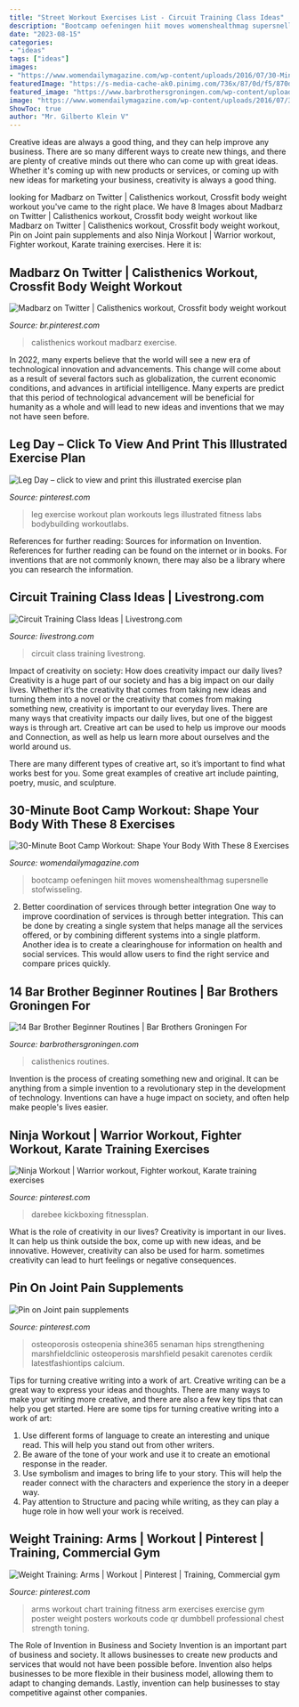 ```yaml
---
title: "Street Workout Exercises List - Circuit Training Class Ideas"
description: "Bootcamp oefeningen hiit moves womenshealthmag supersnelle stofwisseling"
date: "2023-08-15"
categories:
- "ideas"
tags: ["ideas"]
images:
- "https://www.womendailymagazine.com/wp-content/uploads/2016/07/30-Minute-Boot-Camp-Workout-Shape-Your-Body-With-These-8-Exercises-9.jpg"
featuredImage: "https://s-media-cache-ak0.pinimg.com/736x/87/0d/f5/870df53a89383c97b4c147082d6e609b.jpg"
featured_image: "https://www.barbrothersgroningen.com/wp-content/uploads/2014/08/No-Equipment-Calisthenics-Workout-routine.jpg"
image: "https://www.womendailymagazine.com/wp-content/uploads/2016/07/30-Minute-Boot-Camp-Workout-Shape-Your-Body-With-These-8-Exercises-9.jpg"
ShowToc: true
author: "Mr. Gilberto Klein V"
---
```



Creative ideas are always a good thing, and they can help improve any business. There are so many different ways to create new things, and there are plenty of creative minds out there who can come up with great ideas. Whether it's coming up with new products or services, or coming up with new ideas for marketing your business, creativity is always a good thing.

	

		
looking for Madbarz on Twitter | Calisthenics workout, Crossfit body weight workout you've came to the right place. We have 8 Images about Madbarz on Twitter | Calisthenics workout, Crossfit body weight workout like Madbarz on Twitter | Calisthenics workout, Crossfit body weight workout, Pin on Joint pain supplements and also Ninja Workout | Warrior workout, Fighter workout, Karate training exercises. Here it is:
		
    
## Madbarz On Twitter | Calisthenics Workout, Crossfit Body Weight Workout

<img loading=lazy src="https://i.pinimg.com/736x/ad/78/05/ad7805d9e5b4b36a3a46c470fdc7de28--back-workouts-exercise-workouts.jpg" onerror="this.onerror=null;this.src='https://tse2.mm.bing.net/th?id=OIP.Ef1VazCb3LpW_6pyCMWCiAHaEK&amp;pid=15.1';" alt="Madbarz on Twitter | Calisthenics workout, Crossfit body weight workout">

_Source: br.pinterest.com_

>calisthenics workout madbarz exercise. 

	

In 2022, many experts believe that the world will see a new era of technological innovation and advancements. This change will come about as a result of several factors such as globalization, the current economic conditions, and advances in artificial intelligence. Many experts are predict that this period of technological advancement will be beneficial for humanity as a whole and will lead to new ideas and inventions that we may not have seen before.

    
## Leg Day – Click To View And Print This Illustrated Exercise Plan

<img loading=lazy src="https://i.pinimg.com/736x/d4/a8/e5/d4a8e5d3b773089a6f0e147675cdc69e.jpg" onerror="this.onerror=null;this.src='https://tse3.mm.bing.net/th?id=OIP.fKkQ1LARm7sTDIExTNtU2wHaPE&amp;pid=15.1';" alt="Leg Day – click to view and print this illustrated exercise plan">

_Source: pinterest.com_

>leg exercise workout plan workouts legs illustrated fitness labs bodybuilding workoutlabs. 

	

References for further reading: Sources for information on Invention.
References for further reading can be found on the internet or in books. For inventions that are not commonly known, there may also be a library where you can research the information.

    
## Circuit Training Class Ideas | Livestrong.com

<img loading=lazy src="https://img.livestrong.com/640/clsd/getty/42e43b8bdd104d5c9b99559c45510968" onerror="this.onerror=null;this.src='https://tse4.mm.bing.net/th?id=OIP.u9RhLqVdtfZQdxJA6qqnUAHaFY&amp;pid=15.1';" alt="Circuit Training Class Ideas | Livestrong.com">

_Source: livestrong.com_

>circuit class training livestrong. 

	

Impact of creativity on society: How does creativity impact our daily lives?
Creativity is a huge part of our society and has a big impact on our daily lives. Whether it’s the creativity that comes from taking new ideas and turning them into a novel or the creativity that comes from making something new, creativity is important to our everyday lives.
There are many ways that creativity impacts our daily lives, but one of the biggest ways is through art. Creative art can be used to help us improve our moods and Connection, as well as help us learn more about ourselves and the world around us.

There are many different types of creative art, so it’s important to find what works best for you. Some great examples of creative art include painting, poetry, music, and sculpture.

    
## 30-Minute Boot Camp Workout: Shape Your Body With These 8 Exercises

<img loading=lazy src="https://www.womendailymagazine.com/wp-content/uploads/2016/07/30-Minute-Boot-Camp-Workout-Shape-Your-Body-With-These-8-Exercises-9.jpg" onerror="this.onerror=null;this.src='https://tse4.mm.bing.net/th?id=OIP.KcTjknkOHRgh_JvycfDAiAAAAA&amp;pid=15.1';" alt="30-Minute Boot Camp Workout: Shape Your Body With These 8 Exercises">

_Source: womendailymagazine.com_

>bootcamp oefeningen hiit moves womenshealthmag supersnelle stofwisseling. 

	

2) Better coordination of services through better integration
One way to improve coordination of services is through better integration. This can be done by creating a single system that helps manage all the services offered, or by combining different systems into a single platform. Another idea is to create a clearinghouse for information on health and social services. This would allow users to find the right service and compare prices quickly.

    
## 14 Bar Brother Beginner Routines | Bar Brothers Groningen For

<img loading=lazy src="https://www.barbrothersgroningen.com/wp-content/uploads/2014/08/No-Equipment-Calisthenics-Workout-routine.jpg" onerror="this.onerror=null;this.src='https://tse4.mm.bing.net/th?id=OIP.3CK-AyRsIV1puLWBukg_bwHaEK&amp;pid=15.1';" alt="14 Bar Brother Beginner Routines | Bar Brothers Groningen For">

_Source: barbrothersgroningen.com_

>calisthenics routines. 

	

Invention is the process of creating something new and original. It can be anything from a simple invention to a revolutionary step in the development of technology. Inventions can have a huge impact on society, and often help make people's lives easier.

    
## Ninja Workout | Warrior Workout, Fighter Workout, Karate Training Exercises

<img loading=lazy src="https://i.pinimg.com/originals/5d/bd/f7/5dbdf73a602e46249c1d575b09dc909f.jpg" onerror="this.onerror=null;this.src='https://tse4.mm.bing.net/th?id=OIP.W5JpYhoUNLtfrD0sQP8O9wHaKe&amp;pid=15.1';" alt="Ninja Workout | Warrior workout, Fighter workout, Karate training exercises">

_Source: pinterest.com_

>darebee kickboxing fitnessplan. 

	

What is the role of creativity in our lives?
Creativity is important in our lives. It can help us think outside the box, come up with new ideas, and be innovative. However, creativity can also be used for harm. sometimes creativity can lead to hurt feelings or negative consequences.

    
## Pin On Joint Pain Supplements

<img loading=lazy src="https://i.pinimg.com/736x/75/53/6e/75536e05705f769a50be1f535c89ebd4.jpg" onerror="this.onerror=null;this.src='https://tse3.mm.bing.net/th?id=OIP.R7eWWtKjEnrLChRPnVakcwHaJl&amp;pid=15.1';" alt="Pin on Joint pain supplements">

_Source: pinterest.com_

>osteoporosis osteopenia shine365 senaman hips strengthening marshfieldclinic osteoperosis marshfield pesakit carenotes cerdik latestfashiontips calcium. 

	

Tips for turning creative writing into a work of art.
Creative writing can be a great way to express your ideas and thoughts. There are many ways to make your writing more creative, and there are also a few key tips that can help you get started. Here are some tips for turning creative writing into a work of art:
1. Use different forms of language to create an interesting and unique read. This will help you stand out from other writers.
2. Be aware of the tone of your work and use it to create an emotional response in the reader.
3. Use symbolism and images to bring life to your story. This will help the reader connect with the characters and experience the story in a deeper way.
4. Pay attention to Structure and pacing while writing, as they can play a huge role in how well your work is received.

    
## Weight Training: Arms | Workout | Pinterest | Training, Commercial Gym

<img loading=lazy src="https://s-media-cache-ak0.pinimg.com/736x/87/0d/f5/870df53a89383c97b4c147082d6e609b.jpg" onerror="this.onerror=null;this.src='https://tse1.mm.bing.net/th?id=OIP.wiQj-4JSqru3rtbAbCH_CwHaKd&amp;pid=15.1';" alt="Weight Training: Arms | Workout | Pinterest | Training, Commercial gym">

_Source: pinterest.com_

>arms workout chart training fitness arm exercises exercise gym poster weight posters workouts code qr dumbbell professional chest strength toning. 

	

The Role of Invention in Business and Society
Invention is an important part of business and society. It allows businesses to create new products and services that would not have been possible before. Invention also helps businesses to be more flexible in their business model, allowing them to adapt to changing demands. Lastly, invention can help businesses to stay competitive against other companies.

